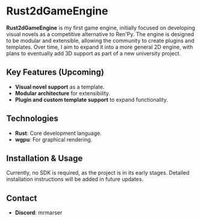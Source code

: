 # Rust2dGameEngine

**Rust2dGameEngine** is my first game engine, initially focused on developing visual novels as a competitive alternative to Ren'Py. The engine is designed to be modular and extensible, allowing the community to create plugins and templates. Over time, I aim to expand it into a more general 2D engine, with plans to eventually add 3D support as part of a new university project.

## Key Features (Upcoming)
- **Visual novel support** as a template.
- **Modular architecture** for extensibility.
- **Plugin and custom template support** to expand functionality.

## Technologies
- **Rust**: Core development language.
- **wgpu**: For graphical rendering.

## Installation & Usage
Currently, no SDK is required, as the project is in its early stages. Detailed installation instructions will be added in future updates.

## Contact
- **Discord**: mrmarser
